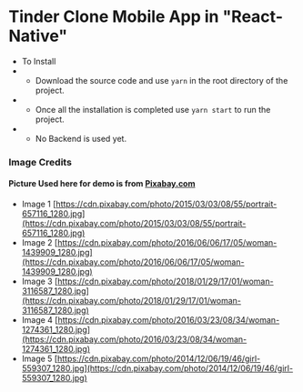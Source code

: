 # Tinder Clone Mobile App in "React-Native"
- To Install
- - Download the source code and use ```yarn``` in the root directory of the project.
- - Once all the installation is completed use ```yarn start``` to run the project.
- - No Backend is used yet. 





### Image Credits
#### Picture Used here for demo is from [Pixabay.com](https://pixabay.com)

- Image 1 [https://cdn.pixabay.com/photo/2015/03/03/08/55/portrait-657116_1280.jpg](https://cdn.pixabay.com/photo/2015/03/03/08/55/portrait-657116_1280.jpg)
- Image 2 [https://cdn.pixabay.com/photo/2016/06/06/17/05/woman-1439909_1280.jpg](https://cdn.pixabay.com/photo/2016/06/06/17/05/woman-1439909_1280.jpg)
- Image 3 [https://cdn.pixabay.com/photo/2018/01/29/17/01/woman-3116587_1280.jpg](https://cdn.pixabay.com/photo/2018/01/29/17/01/woman-3116587_1280.jpg)
- Image 4 [https://cdn.pixabay.com/photo/2016/03/23/08/34/woman-1274361_1280.jpg](https://cdn.pixabay.com/photo/2016/03/23/08/34/woman-1274361_1280.jpg)
- Image 5 [https://cdn.pixabay.com/photo/2014/12/06/19/46/girl-559307_1280.jpg](https://cdn.pixabay.com/photo/2014/12/06/19/46/girl-559307_1280.jpg)

